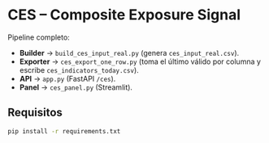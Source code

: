 # CES – Composite Exposure Signal

Pipeline completo:
- **Builder** → `build_ces_input_real.py` (genera `ces_input_real.csv`).
- **Exporter** → `ces_export_one_row.py` (toma el último válido por columna y escribe `ces_indicators_today.csv`).
- **API** → `app.py` (FastAPI `/ces`).
- **Panel** → `ces_panel.py` (Streamlit).

## Requisitos
```bash
pip install -r requirements.txt
